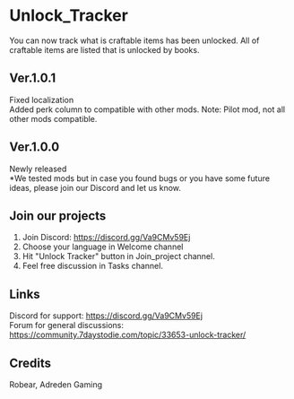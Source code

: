 # Unlock_Tracker
You can now track what is craftable items has been unlocked. All of craftable items are listed that is unlocked by books.

## Ver.1.0.1
Fixed localization<br>
Added perk column to compatible with other mods. Note: Pilot mod, not all other mods compatible.<br>

## Ver.1.0.0
Newly released<br>
*We tested mods but in case you found bugs or you have some future ideas, please join our Discord and let us know.

## Join our projects
1. Join Discord: https://discord.gg/Va9CMv59Ej
2. Choose your language in Welcome channel
3. Hit "Unlock Tracker" button in Join_project channel.
4. Feel free discussion in Tasks channel.  

## Links
Discord for support: https://discord.gg/Va9CMv59Ej<br>
Forum for general discussions: https://community.7daystodie.com/topic/33653-unlock-tracker/<br>

## Credits
Robear, Adreden Gaming
